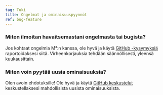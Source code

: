 ```yaml
---
tag: Tuki
title: Ongelmat ja ominaisuuspyynnöt
ref: bug-feature
---
```


### Miten ilmoitan havaitsemastani ongelmasta tai bugista?

Jos kohtaat ongelmia M³:n kanssa, ole hyvä ja käytä [GitHub -kysymyksiä]({{site.github}}/issues/new?labels=bug,from+app&template=bug_report.md) raportoidaksesi siitä. Virheenkorjauksia tehdään säännöllisesti, yleensä kuukausittain.

### Miten voin pyytää uusia ominaisuuksia?

Olen avoin ehdotuksille! Ole hyvä ja käytä [GitHub keskustelut]({{site.github}}/discussions) keskustellaksesi mahdollisista uusista ominaisuuksista.
